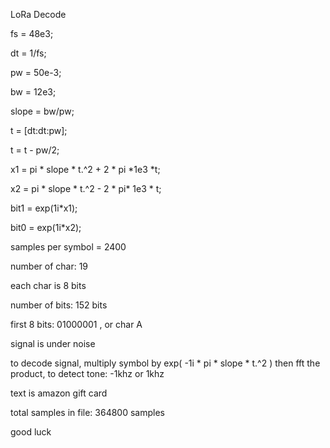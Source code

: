 LoRa Decode

fs = 48e3;

dt = 1/fs;

pw = 50e-3;

bw = 12e3;

slope = bw/pw;

t = [dt:dt:pw];

t = t - pw/2;


x1 = pi * slope * t.^2  +        2 * pi *1e3 *t;

x2 = pi * slope * t.^2  -        2 * pi* 1e3 * t;



bit1 = exp(1i*x1);

bit0 = exp(1i*x2);


samples per symbol = 2400

number of char:  19

each char is 8 bits

number of bits:  152 bits

first 8 bits:   01000001 ,   or char A

signal is under noise

to decode signal,
multiply symbol by  exp( -1i * pi * slope * t.^2 ) 
then fft the product, to detect tone:    -1khz or 1khz  

text is amazon gift card


total samples in file:  364800 samples

good luck


